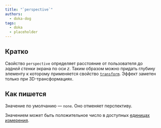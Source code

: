 ```yaml
---
title: "`perspective`"
authors:
  - doka-dog
tags:
  - doka
  - placeholder
---
```


## Кратко

Свойство `perspective` определяет расстояние от пользователя до _задней стенки_ экрана по оси _z_. Таким образом можно придать глубину элементу к которому применяется свойство [`transform`](/css/transform/). Эффект заметен только при 3D-трансформациях.

## Как пишется

Значение по умолчанию — `none`. Оно отменяет перспективу.

Значением может быть положительное число в доступных [единицах измерения](/css/numeric-types/).
